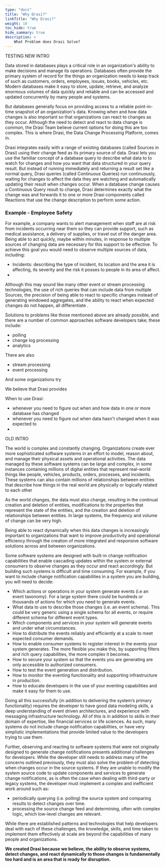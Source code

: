 ```yaml
---
type: "docs"
title: "Why Drasi?"
linkTitle: "Why Drasi?"
weight: 10
toc_hide: true
hide_summary: true
description: >
    What Problem does Drasi Solve?
---
```


TESTING NEW INTRO

Data stored in databases plays a critical role in an organization's ability to make decisions and manage its operations. Databases often provide the primary system of record for the things an organization needs to keep track of such as customers, orders, employees, issues, books, vehicles, etc. Modern databases make it easy to store, update, retrieve, and analyze enormous volumes of data quickly and reliable and can be accessed and updated concurrently by many people and systems. 

But databases generally focus on providing access to a reliable point-in-time snapshot of an organization's data. Knowing when and how data changes is also important so that organizations can react to changes as they occur. Although the need to detect and react to data change is common, the Drasi Team believe current options for doing this are too complex. This is where Drasi, the Data Change Processing Platform, comes in.

Drasi integrates easily with a range of existing databases (called Sources in Drasi) using their change feed as its primary source of data. Drasi lets you use the familiar concept of a database query to describe what data to to watch for changes and how you want that data structured in your query result. But instead of running immediately and returning a result set like a normal query, Drasi queries (called Continuous Queries) run continuously, waiting for changes to affect the data they are watching and automatically updating their result when changes occur. When a database change causes a Continuous Query result to change, Drasi determines exactly what the change was and forwards it to one or more Drasi components called Reactions that use the change description to perform some action.

### Example - Employee Safety
For example, a company wants to alert management when staff are at risk from incidents occurring near them so they can provide support, such as medical assistance, a delivery of supplies, or travel out of the danger area. Being able to act quickly, maybe within minutes, in response to multiple sources of changing data are necessary for this support to be effective. To achieve this goal you would need to observe multiple sources of data, including:
  - Incidents: describing the type of incident, its location and the area it is affecting, its severity and the risk it posses to people in its area of affect.
 -  


Although this may sound like many other event or stream processing technologies, the use of rich queries that can include data from multiple Sources, the precision of being able to react to specific changes instead of generating windowed aggregates, and the ability to react when expected changes do not happen, all differentiate .



Solutions to problems like those mentioned above are already possible, and there are a number of common approaches software developers take; these include:
- polling
- change log processing
- analytics

There are also
- stream processing
- event processing

And some organizations try


We believe that Drasi provides 


When to use Drasi:
- whenever you need to figure out when and how data in one or more database has changed
- whenever you need to figure out when data hasn't changed when it was expected to
- 

OLD INTRO

The world is complex and constantly changing. Organizations create ever more sophisticated software systems in an effort to model, reason about, and manage their physical assets and operational activities. The data managed by these software systems can be large and complex, in some instances containing millions of digital entities that represent real-world things like people, vehicles, products, orders, processes, and incidents. These systems can also contain millions of relationships between entities that describe how things in the real world are physically or logically related to each other

As the world changes, the data must also change, resulting in the continual creation and deletion of entities, modifications to the properties that represent the state of the entities, and the creation and deletion of relationships between entities. In large systems, the frequency and volume of change can be very high. 

Being able to react dynamically when this data changes is increasingly important to organizations that want to improve productivity and operational efficiency through the creation of more integrated and responsive software solutions across and between organizations.


Some software systems are designed with built-in change notification capabilities that enable cascading updates within the system or external consumers to observe changes as they occur and react accordingly. But building such systems is difficult and time consuming. For example, if you want to include change notification capabilities in a system you are building, you will need to decide:
- Which actions or operations in your system generate events (i.e an event taxonomy). For a large system there could be hundreds or thousands of actions for which you need to generate events.
- What data to use to describe those changes (i.e. an event schema). This could be very generic using a single schema for all events, or require different schema for different event types.
- Which components and services in your system will generate events and under what circumstances.
- How to distribute the events reliably and efficiently at a scale to meet expected consumer demands.
- How to enable consumer systems to register interest in the events your system generates. The more flexible you make this, by supporting filters and rich query capabilities, the more complex it becomes.
- How to secure your system so that the events you are generating are only accessible to authorized consumers.
- How to test the event generation and distribution.
- How to monitor the eventing functionality and supporting infrastructure in production.
- How to educate developers in the use of your eventing capabilities and make it easy for them to use.

Doing all this successfully (in addition to delivering the system’s primary functionality) requires the developer to have good data modeling skills, a deep understanding of event driven architectures, and experience with messaging infrastructure technology. All of this is in addition to skills in their domain of expertise, like financial services or life sciences. As such, many systems do not include change notification capabilities, or have very simplistic implementations that provide limited value to the developers trying to use them.

Further, observing and reacting to software systems that were not originally designed to generate change notifications presents additional challenges for developers. While the developer still needs to address many of the concerns outlined previously, they must also solve the problem of detecting when changes occur in the source systems. If they are unable to modify the system source code to update components and services to generate change notifications, as is often the case when dealing with third-party or legacy systems, the developer must implement a complex and inefficient work around such as:
- periodically querying (i.e. polling) the source system and comparing results to detect changes over time.
- processing the source change feed and determining, often with complex logic, which low-level changes are relevant.

While there are established patterns and technologies that help developers deal with each of these challenges, the knowledge, skills, and time taken to implement them effectively at scale are beyond the capabilities of many people and organizations. 

**We created Drasi because we believe, the ability to observe systems, detect changes, and react dynamically to those changes is fundamentally too hard and is an area that is ready for disruption.**

